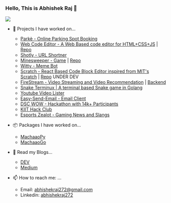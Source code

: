 ### Hello, This is Abhishek Raj 👋 
![](https://komarev.com/ghpvc/?username=abhishekraj272&label=PROFILE+VIEWS)

- 🔭 Projects I have worked on...
  - [Parkè - Online Parking Spot Booking](https://parke.co.in)
  - [Web Code Editor - A Web Based code editor for HTML+CSS+JS](https://sotly.co/bro-ide) | [Repo](https://github.com/abhishekraj272/Bro-Code-Web-IDE)
  - [Shotly - URL Shortner](https://app.sotly.co)
  - [Minesweeper - Game](https://heavy-mine-sweeper.vercel.app/) | [Repo](https://github.com/abhishekraj272/Buggy-MineSweeper)
  - [Witty - Meme Bot](https://messengerx.io/witty)
  - [Scratch - React Based Code Block Editor inspired from MIT's Scratch](https://scratch-web-editor.vercel.app/) | [Repo](https://github.com/abhishekraj272/Scratch-Web-Editor) UNDER DEV
  - [FireStream - Video Streaming and Video Recommendation](https://firestreamz.co) | [Backend](https://github.com/abhishekraj272/Video-Streaming-Backend)
  - [Snake Terminux | A terminal based Snake game in Golang](https://github.com/abhishekraj272/snake-terminux)
  - [Youtube Video Lister](https://github.com/abhishekraj272/youtube-video-lister)
  - [Easy-Send-Email - Email Client](https://github.com/abhishekraj272/Easy-Send-Email)
  - [DSC WOW - Hackathon with 14k+ Participants](https://github.com/Diversity-In-DSC)
  - [KIIT Hack Club](https://kiit.hackclub.com)
  - [Esports Zealot - Gaming News and Slangs](https://ezealot.github.io)

- 📦 Packages I have worked on...
  - [MachaaoPy](https://pypi.org/project/machaao/)
  - [MachaaoGo](https://pkg.go.dev/github.com/machaao/machaao-go)

- 📖 Read my Blogs...
  - [DEV](https://dev.to/abhishekraj272)
  - [Medium](https://abhishekraj272.medium.com)
  
- 📫 How to reach me: ...
  - Email: [abhishekraj272@gmail.com](abhishekraj272@gmail.com)
  - Linkedin: [abhishekraj272](https://linkedin.com/in/abhishekraj272)


